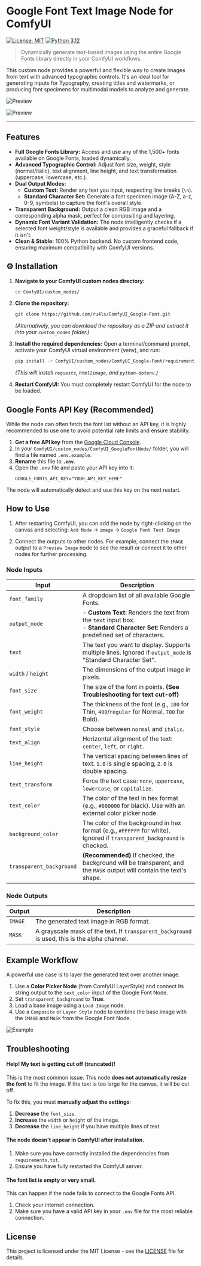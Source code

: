 # Google Font Text Image Node for ComfyUI

[![License: MIT](https://img.shields.io/badge/License-MIT-yellow.svg)](https://opensource.org/licenses/MIT)
[![Python 3.12](https://img.shields.io/badge/Python-3.12-blue.svg)](https://www.python.org/downloads/release/python-3120/)

> Dynamically generate text-based images using the entire Google Fonts library directly in your ComfyUI workflows.

This custom node provides a powerful and flexible way to create images from text with advanced typographic controls. It's an ideal tool for generating inputs for Typography, creating titles and watermarks, or producing font specimens for multimodal models to analyze and generate.

![Preview](media/preview.png)

![Preview](media/example-1.png)

---

## Features

-   **Full Google Fonts Library:** Access and use any of the 1,500+ fonts available on Google Fonts, loaded dynamically.
-   **Advanced Typographic Control:** Adjust font size, weight, style (normal/italic), text alignment, line height, and text transformation (uppercase, lowercase, etc.).
-   **Dual Output Modes:**
    -   **Custom Text:** Render any text you input, respecting line breaks (`\n`).
    -   **Standard Character Set:** Generate a font specimen image (A-Z, a-z, 0-9, symbols) to capture the font's overall style.
-   **Transparent Background:** Output a clean RGB image and a corresponding alpha mask, perfect for compositing and layering.
-   **Dynamic Font Variant Validation:** The node intelligently checks if a selected font weight/style is available and provides a graceful fallback if it isn't.
-   **Clean & Stable:** 100% Python backend. No custom frontend code, ensuring maximum compatibility with ComfyUI versions.

## ⚙️ Installation

1.  **Navigate to your ComfyUI custom nodes directory:**
    ```bash
    cd ComfyUI/custom_nodes/
    ```

2.  **Clone the repository:**
    ```bash
    git clone https://github.com/ru4ls/ComfyUI_Google-Font.git
    ```
    *(Alternatively, you can download the repository as a ZIP and extract it into your `custom_nodes` folder.)*

3.  **Install the required dependencies:**
    Open a terminal/command prompt, activate your ComfyUI virtual environment (venv), and run:
    ```bash
    pip install -r ComfyUI/custom_nodes/ComfyUI_Google-Font/requirements.txt
    ```
    *(This will install `requests`, `html2image`, and `python-dotenv`.)*

4.  **Restart ComfyUI:**
    You must completely restart ComfyUI for the node to be loaded.

## Google Fonts API Key (Recommended)

While the node can often fetch the font list without an API key, it is highly recommended to use one to avoid potential rate limits and ensure stability.

1.  **Get a free API key** from the [Google Cloud Console](https://developers.google.com/fonts/docs/developer_api#APIKey).
2.  In your `ComfyUI/custom_nodes/ComfyUI_GoogleFontNode/` folder, you will find a file named `.env.example`.
3.  **Rename** this file to **`.env`**.
4.  Open the `.env` file and paste your API key into it:
    ```
    GOOGLE_FONTS_API_KEY="YOUR_API_KEY_HERE"
    ```

The node will automatically detect and use this key on the next restart.

## How to Use

1.  After restarting ComfyUI, you can add the node by right-clicking on the canvas and selecting:
    `Add Node` -> `image` -> `Google Font Text Image`

2.  Connect the outputs to other nodes. For example, connect the `IMAGE` output to a `Preview Image` node to see the result or connect it to other nodes for further processing.

### Node Inputs

| Input                    | Description                                                                                                                              |
| ------------------------ | ---------------------------------------------------------------------------------------------------------------------------------------- |
| `font_family`            | A dropdown list of all available Google Fonts.                                                                                           |
| `output_mode`            | - **Custom Text:** Renders the text from the `text` input box.<br>- **Standard Character Set:** Renders a predefined set of characters.      |
| `text`                   | The text you want to display. Supports multiple lines. Ignored if `output_mode` is "Standard Character Set".                               |
| `width` / `height`       | The dimensions of the output image in pixels.                                                                                            |
| `font_size`              | The size of the font in points. **(See Troubleshooting for text cut-off)**                                                                 |
| `font_weight`            | The thickness of the font (e.g., `100` for Thin, `400`/`regular` for Normal, `700` for Bold).                                              |
| `font_style`             | Choose between `normal` and `italic`.                                                                                                    |
| `text_align`             | Horizontal alignment of the text: `center`, `left`, or `right`.                                                                          |
| `line_height`            | The vertical spacing between lines of text. `1.0` is single spacing, `2.0` is double spacing.                                            |
| `text_transform`         | Force the text case: `none`, `uppercase`, `lowercase`, or `capitalize`.                                                                  |
| `text_color`             | The color of the text in hex format (e.g., `#000000` for black). Use with an external color picker node.                                   |
| `background_color`       | The color of the background in hex format (e.g., `#FFFFFF` for white). Ignored if `transparent_background` is checked.                      |
| `transparent_background` | **(Recommended)** If checked, the background will be transparent, and the `MASK` output will contain the text's shape.                      |

### Node Outputs

| Output  | Description                                                                                             |
| ------- | ------------------------------------------------------------------------------------------------------- |
| `IMAGE` | The generated text image in RGB format.                                                                 |
| `MASK`  | A grayscale mask of the text. If `transparent_background` is used, this is the alpha channel.             |

## Example Workflow

A powerful use case is to layer the generated text over another image.

1.  Use a **Color Picker Node** (from ComfyUI LayerStyle) and connect its string output to the `text_color` input of the Google Font Node.
2.  Set `transparent_background` to **True**.
3.  Load a base image using a `Load Image` node.
4.  Use a `Composite` or `Layer Style` node to combine the base image with the `IMAGE` and `MASK` from the Google Font Node.

![Example](media/example-01.png)

## Troubleshooting

#### **Help! My text is getting cut off (truncated)!**

This is the most common issue. This node **does not automatically resize the font** to fit the image. If the text is too large for the canvas, it will be cut off.

To fix this, you must **manually adjust the settings**:
1.  **Decrease** the `font_size`.
2.  **Increase** the `width` or `height` of the image.
3.  **Decrease** the `line_height` if you have multiple lines of text.

#### **The node doesn't appear in ComfyUI after installation.**

1.  Make sure you have correctly installed the dependencies from `requirements.txt`.
2.  Ensure you have fully restarted the ComfyUI server.

#### **The font list is empty or very small.**

This can happen if the node fails to connect to the Google Fonts API.
1.  Check your internet connection.
2.  Make sure you have a valid API key in your `.env` file for the most reliable connection.

## License

This project is licensed under the MIT License - see the [LICENSE](LICENSE) file for details.